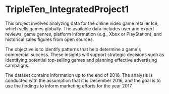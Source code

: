 # TripleTen_IntegratedProject1

This project involves analyzing data for the online video game retailer Ice, which sells games globally. The available data includes user and expert reviews, game genres, platform information (e.g., Xbox or PlayStation), and historical sales figures from open sources.

The objective is to identify patterns that help determine a game's commercial success. These insights will support strategic decisions such as identifying potential top-selling games and planning effective advertising campaigns.

The dataset contains information up to the end of 2016. The analysis is conducted with the assumption that it is December 2016, and the goal is to use the findings to inform marketing efforts for the year 2017.
